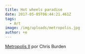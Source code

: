 ```yaml
---
title: Hot wheels paradise
date: 2017-05-05T06:44:21.461Z
tags:
  - Art
image: /img/uploads/metropolis.jpg
author: +e
---
```

[Metropolis II](https://youtu.be/llacDdn5yIE) por Chris Burden
